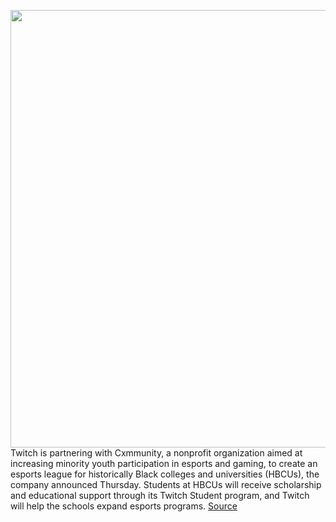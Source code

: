 <img src='https://cdn.vox-cdn.com/thumbor/ddhgL9JRN1cBpvcFsnYh8-1iw90=/0x0:2040x1360/1200x800/filters:focal(857x517:1183x843)/cdn.vox-cdn.com/uploads/chorus_image/image/67132538/acastro_181026_1777_twitch_0002.0.jpg' width='700px' /><br/>
Twitch is partnering with Cxmmunity, a nonprofit organization aimed at increasing minority youth participation in esports and gaming, to create an esports league for historically Black colleges and universities (HBCUs), the company announced Thursday. Students at HBCUs will receive scholarship and educational support through its Twitch Student program, and Twitch will help the schools expand esports programs.
<a href='https://www.theverge.com/2020/7/30/21347966/twitch-hbcu-esports-league-representation'> Source <a/>